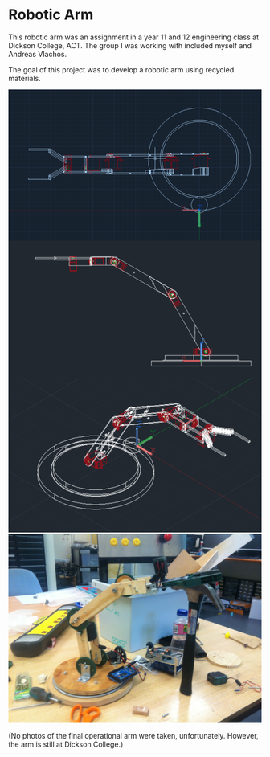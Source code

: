 Robotic Arm
===

This robotic arm was an assignment in a year 11 and 12 engineering class at Dickson College, ACT.
The group I was working with included myself and Andreas Vlachos.

The goal of this project was to develop a robotic arm using recycled materials.

![Alt text](/robotic-arm/design.png?raw=true "CAD Design")
![Alt text](/robotic-arm/development.jpg?raw=true "Development Photo")


(No photos of the final operational arm were taken, unfortunately. However, the arm is still at Dickson College.)
